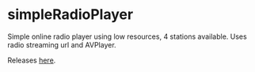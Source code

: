 # simpleRadioPlayer
Simple online radio player using low resources, 4 stations available.
Uses radio streaming url and AVPlayer.

Releases [here](https://github.com/chrv80/simpleRadioPlayer/releases).
